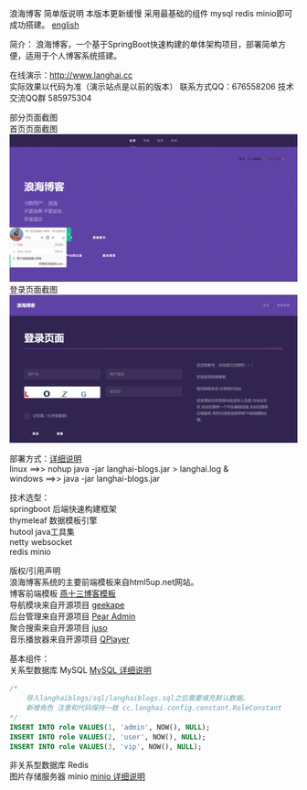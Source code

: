 浪海博客 简单版说明 本版本更新缓慢 采用最基础的组件 mysql redis minio即可成功搭建。
[english](./README-EN.md)  

简介：
浪海博客，一个基于SpringBoot快速构建的单体架构项目，部署简单方便，适用于个人博客系统搭建。

在线演示：http://www.langhai.cc  
实际效果以代码为准（演示站点是以前的版本） 联系方式QQ：676558206 技术交流QQ群 585975304

部分页面截图    
首页页面截图
![首页截图](./images/首页截图.png)  
登录页面截图
![登录页面截图](./images/登录页面截图.png)

部署方式：[详细说明](https://langhai.cc/article/articleShow?id=38)  
linux ==>> nohup java -jar langhai-blogs.jar > langhai.log &  
windows ==>> java -jar langhai-blogs.jar

技术选型：  
springboot 后端快速构建框架  
thymeleaf 数据模板引擎  
hutool java工具集  
netty websocket  
redis minio 

版权/引用声明  
浪海博客系统的主要前端模板来自html5up.net网站。  
博客前端模板 [燕十三博客模板](https://gitee.com/yssgit/yan_shisan_blog_template)  
导航模块来自开源项目 [geekape](https://github.com/geekape/geek-navigation)    
后台管理来自开源项目 [Pear Admin](https://gitee.com/pear-admin/Pear-Admin-Layui)  
聚合搜索来自开源项目 [juso](https://github.com/yitd/juso.vip)  
音乐播放器来自开源项目 [QPlayer](https://github.com/Jrohy/QPlayer)

基本组件：  
关系型数据库 MySQL [MySQL 详细说明](http://www.langhai.cc/article/articleShow?id=53) 

```sql
/* 
	导入langhaiblogs/sql/langhaiblogs.sql之后需要填充默认数据。
	新增角色 注意和代码保持一致 cc.langhai.config.constant.RoleConstant
*/
INSERT INTO role VALUES(1, 'admin', NOW(), NULL);
INSERT INTO role VALUES(2, 'user', NOW(), NULL);
INSERT INTO role VALUES(3, 'vip', NOW(), NULL);

```

非关系型数据库 Redis  
图片存储服务器 minio [minio 详细说明](http://www.langhai.cc/article/articleShow?id=54)